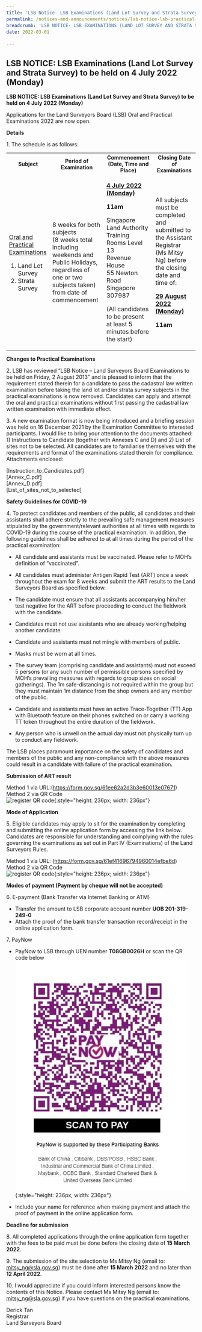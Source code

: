 ```yaml
---
title: 'LSB Notice- LSB Examinations (Land Lot Survey and Strata Survey) to be held on 4 July 2022 (Monday)'
permalink: /notices-and-announcements/notices/lsb-notice-lsb-practical-exams-to-be-held-on-monday-4-july-2022/
breadcrumb: 'LSB NOTICE- LSB EXAMINATIONS (LAND LOT SURVEY AND STRATA SURVEY) TO BE HELD ON 4 JULY 2022 (MONDAY)'
date: 2022-03-01

---
```



## LSB NOTICE: LSB Examinations (Land Lot Survey and Strata Survey) to be held on 4 July 2022 (Monday)

**LSB NOTICE: LSB Examinations (Land Lot Survey and Strata Survey) to be held on 4 July 2022 (Monday)**

Applications for the Land Surveyors Board (LSB) Oral and Practical Examinations 2022 are now open. 

**Details**

1\. The schedule is as follows:<br>

<table>
  <tr>
    <th>Subject</th>
    <th>Period of Examination</th>
    <th>Commencement (Date, Time and Place)</th>
    <th>Closing Date of Examinations</th>
  </tr>
  <tr>
    <td>
      <p style="font-size: 1rem;">
        <u>Oral and Practical Examinations</u>
      </p>
      <ol>
        <li style="font-size: 1rem;">Land Lot Survey</li>
        <li style="font-size: 1rem;">Strata Survey</li>
      </ol>
    </td>
    <td>
      <p style="font-size: 1rem;">8 weeks for both subjects<br>(8 weeks total including weekends and Public Holidays, regardless of one or two subjects taken) from date of commencement</p>
    </td>
    <td>
      <p style="font-size: 1rem;">
        <b><u>4 July 2022 (Monday)</u></b>
      </p>
      <p style="font-size: 1rem;">
        <b>11am</b>
      </p>
      <p style="font-size: 1rem;">
        Singapore Land Authority<br>
        Training Rooms Level 13<br>
        Revenue House<br>
        55 Newton Road<br>
        Singapore 307987
      </p>
      <p style="font-size: 1rem;">(All candidates to be present at least 5 minutes before the start)</p>
    </td>
    <td>
      <p style="font-size: 1rem;">All subjects must be completed and submitted to the Assistant Registrar (Ms Mitsy Ng) before the closing date and time of:</p>
      <p style="font-size: 1rem;">
        <b><u>29 August 2022 (Monday)</u></b>
      </p>
      <p style="font-size: 1rem;">
        <b>11am</b>
      </p>
    </td>
  </tr>
</table>

**Changes to Practical Examinations**

2\. LSB has reviewed “LSB Notice – Land Surveyors Board Examinations to be held on Friday, 2 August 2013” and is pleased to inform that the requirement stated therein for a candidate to pass the cadastral law written examination before taking the land lot and/or strata survey subjects in the practical examinations is now removed. Candidates can apply and attempt the oral and practical examinations without first passing the cadastral law written examination with immediate effect.

3\. A new examination format is now being introduced and a briefing session was held on 16 December 2021 by the Examination Committee to interested participants. I would like to bring your attention to the documents attached: 1) Instructions to Candidate (together with Annexes C and D) and 2) List of sites not to be selected. All candidates are to familiarise themselves with the requirements and format of the examinations stated therein for compliance. Attachments enclosed:

[Instruction_to_Candidates.pdf]<br>
[Annex_C.pdf]<br>
[Annex_D.pdf] <br>
[List_of_sites_not_to_selected]<br>


**Safety Guidelines for COVID-19**

4\. To protect candidates and members of the public, all candidates and their assistants shall adhere strictly to the prevailing safe management measures stipulated by the government/relevant authorities at all times with regards to COVID-19 during the course of the practical examination. In addition, the following guidelines shall be adhered to at all times during the period of the practical examination:<br>




- All candidate and assistants must be vaccinated. Please refer to MOH’s definition of “vaccinated”.<br>


- All candidates must administer Antigen Rapid Test (ART) once a week throughout the exam for 8 weeks and submit the ART results to the Land Surveyors Board as specified below.<br>


- The candidate must ensure that all assistants accompanying him/her test negative for the ART before proceeding to conduct the fieldwork with the candidate.<br>


- Candidates must not use assistants who are already working/helping another candidate.<br>


- Candidate and assistants must not mingle with members of public.<br>


- Masks must be worn at all times.<br>


- The survey team (comprising candidate and assistants) must not exceed 5 persons (or any such number of permissible persons specified by MOH’s prevailing measures with regards to group sizes on social gatherings). The 1m safe-distancing is not required within the group but they must maintain 1m distance from the shop owners and any member of the public.<br>


- Candidate and assistants must have an active Trace-Together (TT) App with Bluetooth feature on their phones switched on or carry a working TT token throughout the entire duration of the fieldwork.<br>


- Any person who is unwell on the actual day must not physically turn up to conduct any fieldwork.<br>



The LSB places paramount importance on the safety of candidates and members of the public and any non-compliance with the above measures could result in a candidate with failure of the practical examination.<br>


**Submission of ART result**

Method 1 via URL:(<https://form.gov.sg/61ee62a2d3b3e60013e07671>) <br>
Method 2 via QR Code <br>
![register QR code](/){:style="height: 236px; width: 236px"}


**Mode of Application**

5\. Eligible candidates may apply to sit for the examination by completing and submitting the online application form by accessing the link below. Candidates are responsible for understanding and complying with the rules governing the examinations as set out in Part IV (Examinations) of the Land Surveyors Rules.

Method 1 via URL: (<https://form.gov.sg/61ef41696794960014efbe6d>)<br>
Method 2 via QR Code <br>
![register QR code](/){:style="height: 236px; width: 236px"}


**Modes of payment (Payment by cheque will not be accepted)**

6\. E-payment (Bank Transfer via Internet Banking or ATM)
- Transfer the amount to LSB corporate account number **UOB 201-319-249-0**
- Attach the proof of the bank transfer transaction record/receipt in the online application form.

7\. PayNow
- PayNow to LSB through UEN number **T08GB0026H** or scan the QR code below <br>
![register QR code](/images/LSB_paynow_qr_code.jpg){:style="height: 236px; width: 236px"}


- Include your name for reference when making payment and attach the proof of payment in the online application form.

**Deadline for submission**

8\. All completed applications through the online application form together with the fees to be paid must be done before the closing date of **15 March 2022**.

9\. The submission of the site selection to Ms Mitsy Ng (email to: <mitsy_ng@sla.gov.sg>) must be done after **15 March 2022** and no later than **12 April 2022**.

10\. I would appreciate if you could inform interested persons know the contents of this Notice. Please contact Ms Mitsy Ng (email to: <mitsy_ng@sla.gov.sg>) if you have questions on the practical examinations.






 Derick Tan<br>Registrar<br>Land Surveyors Board  

